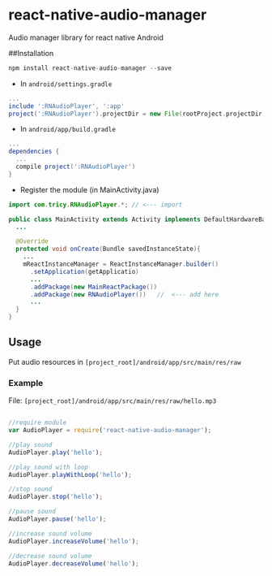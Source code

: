# react-native-audio-manager

Audio manager library for react native Android

##Installation

```javascript
npm install react-native-audio-manager --save
```

* In `android/settings.gradle`

```gradle
...
include ':RNAudioPlayer', ':app'
project(':RNAudioPlayer').projectDir = new File(rootProject.projectDir, '../node_modules/react-native-audio-manager/android')
```

* In `android/app/build.gradle`

```gradle
...
dependencies {
  ...
  compile project(':RNAudioPlayer')
}
```

* Register the module (in MainActivity.java)

```java
import com.tricy.RNAudioPlayer.*; // <--- import

public class MainActivity extends Activity implements DefaultHardwareBackBtnHandler {
  ...

  @Override
  protected void onCreate(Bundle savedInstanceState){
    ...
    mReactInstanceManager = ReactInstanceManager.builder()
      .setApplication(getApplicatio)
      ...
      .addPackage(new MainReactPackage())
      .addPackage(new RNAudioPlayer())   //  <--- add here
      ...
  }
}
```

## Usage

Put audio resources in `[project_root]/android/app/src/main/res/raw`

### Example

File: `[project_root]/android/app/src/main/res/raw/hello.mp3`

```javascript

//require module
var AudioPlayer = require('react-native-audio-manager');

//play sound
AudioPlayer.play('hello');

//play sound with loop
AudioPlayer.playWithLoop('hello');

//stop sound
AudioPlayer.stop('hello');

//pause sound
AudioPlayer.pause('hello');

//increase sound volume
AudioPlayer.increaseVolume('hello');

//decrease sound volume
AudioPlayer.decreaseVolume('hello');



```
